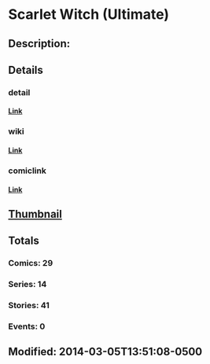 # Scarlet Witch (Ultimate)
## Description: 
## Details
### detail
#### [Link](http://marvel.com/characters/50/scarlet_witch?utm_campaign=apiRef&utm_source=225578a89fc76f3d20fbffda5d17a88d)
### wiki
#### [Link](http://marvel.com/universe/Scarlet_Witch_%28Ultimate%29?utm_campaign=apiRef&utm_source=225578a89fc76f3d20fbffda5d17a88d)
### comiclink
#### [Link](http://marvel.com/comics/characters/1010971/scarlet_witch_ultimate?utm_campaign=apiRef&utm_source=225578a89fc76f3d20fbffda5d17a88d)
## [Thumbnail](http://i.annihil.us/u/prod/marvel/i/mg/6/03/53177154d219d.jpg)
## Totals
### Comics: 29
### Series: 14
### Stories: 41
### Events: 0
## Modified: 2014-03-05T13:51:08-0500